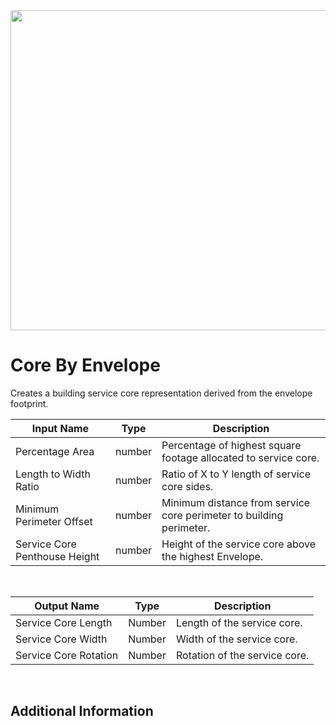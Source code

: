 <img src="preview.png" width="512">

# Core By Envelope

Creates a building service core representation derived from the envelope footprint.

|Input Name|Type|Description|
|---|---|---|
|Percentage Area|number|Percentage of highest square footage allocated to service core.|
|Length to Width Ratio|number|Ratio of X to Y length of service core sides.|
|Minimum Perimeter Offset|number|Minimum distance from service core perimeter to building perimeter.|
|Service Core Penthouse Height|number|Height of the service core above the highest Envelope.|


<br>

|Output Name|Type|Description|
|---|---|---|
|Service Core Length|Number|Length of the service core.|
|Service Core Width|Number|Width of the service core.|
|Service Core Rotation|Number|Rotation of the service core.|


<br>

## Additional Information


